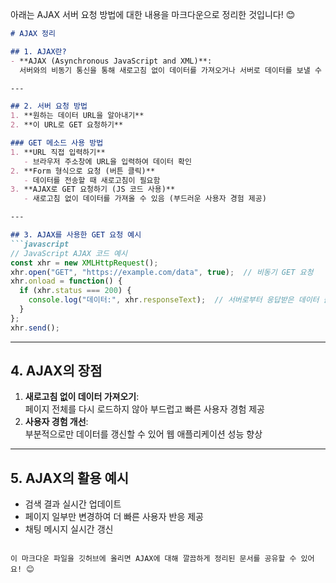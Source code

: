 아래는 AJAX 서버 요청 방법에 대한 내용을 마크다운으로 정리한 것입니다! 😊

```markdown
# AJAX 정리

## 1. AJAX란?
- **AJAX (Asynchronous JavaScript and XML)**:  
  서버와의 비동기 통신을 통해 새로고침 없이 데이터를 가져오거나 서버로 데이터를 보낼 수 있는 기술.

---

## 2. 서버 요청 방법
1. **원하는 데이터 URL을 알아내기**
2. **이 URL로 GET 요청하기**

### GET 메소드 사용 방법
1. **URL 직접 입력하기**
   - 브라우저 주소창에 URL을 입력하여 데이터 확인
2. **Form 형식으로 요청 (버튼 클릭)**
   - 데이터를 전송할 때 새로고침이 필요함
3. **AJAX로 GET 요청하기 (JS 코드 사용)**
   - 새로고침 없이 데이터를 가져올 수 있음 (부드러운 사용자 경험 제공)

---

## 3. AJAX를 사용한 GET 요청 예시
```javascript
// JavaScript AJAX 코드 예시
const xhr = new XMLHttpRequest();
xhr.open("GET", "https://example.com/data", true);  // 비동기 GET 요청
xhr.onload = function() {
  if (xhr.status === 200) {
    console.log("데이터:", xhr.responseText);  // 서버로부터 응답받은 데이터 출력
  }
};
xhr.send();
```

---

## 4. AJAX의 장점
1. **새로고침 없이 데이터 가져오기**:  
   페이지 전체를 다시 로드하지 않아 부드럽고 빠른 사용자 경험 제공
2. **사용자 경험 개선**:  
   부분적으로만 데이터를 갱신할 수 있어 웹 애플리케이션 성능 향상

---

## 5. AJAX의 활용 예시
- 검색 결과 실시간 업데이트
- 페이지 일부만 변경하여 더 빠른 사용자 반응 제공
- 채팅 메시지 실시간 갱신
```

이 마크다운 파일을 깃허브에 올리면 AJAX에 대해 깔끔하게 정리된 문서를 공유할 수 있어요! 😊
